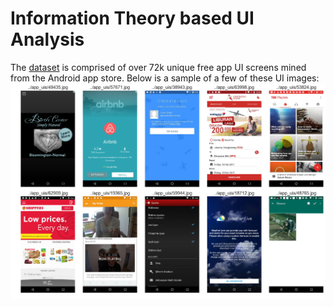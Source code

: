 
# Information Theory based UI Analysis

The [dataset](http://interactionmining.org/rico) is comprised of over 72k unique free app UI screens mined from the Android app store. Below is a sample of a few of these UI images:
![sample UIs](readme_imgs/sample_uis.png)

